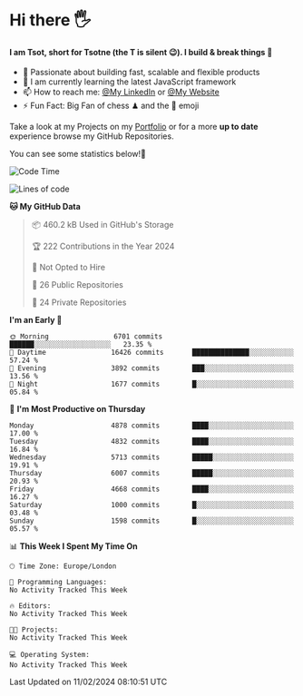 # Hi there :raised_hand_with_fingers_splayed:
#### I am Tsot, short for Tsotne (the T is silent :wink:). I build & break things :space_invader:
- :telescope: Passionate about building fast, scalable and flexible products
- :seedling: I am currently learning the latest JavaScript framework 
- :mailbox: How to reach me: [@My LinkedIn](https://www.linkedin.com/in/tsotne-gvadzabia/) or [@My Website](https://tsotne.co.uk/contact)
- :zap: Fun Fact: Big Fan of chess ♟ and the 👾 emoji

Take a look at my Projects on my [Portfolio](https://tsotne.co.uk/) or for a more **up to date** experience browse my GitHub Repositories.

You can see some statistics below!:space_invader:
<!--START_SECTION:waka-->
![Code Time](http://img.shields.io/badge/Code%20Time-761%20hrs%202%20mins-blue)

![Lines of code](https://img.shields.io/badge/From%20Hello%20World%20I%27ve%20Written-10.4%20million%20lines%20of%20code-blue)

**🐱 My GitHub Data** 

> 📦 460.2 kB Used in GitHub's Storage 
 > 
> 🏆 222 Contributions in the Year 2024
 > 
> 🚫 Not Opted to Hire
 > 
> 📜 26 Public Repositories 
 > 
> 🔑 24 Private Repositories 
 > 
**I'm an Early 🐤** 

```text
🌞 Morning                6701 commits        ██████░░░░░░░░░░░░░░░░░░░   23.35 % 
🌆 Daytime                16426 commits       ██████████████░░░░░░░░░░░   57.24 % 
🌃 Evening                3892 commits        ███░░░░░░░░░░░░░░░░░░░░░░   13.56 % 
🌙 Night                  1677 commits        █░░░░░░░░░░░░░░░░░░░░░░░░   05.84 % 
```
📅 **I'm Most Productive on Thursday** 

```text
Monday                   4878 commits        ████░░░░░░░░░░░░░░░░░░░░░   17.00 % 
Tuesday                  4832 commits        ████░░░░░░░░░░░░░░░░░░░░░   16.84 % 
Wednesday                5713 commits        █████░░░░░░░░░░░░░░░░░░░░   19.91 % 
Thursday                 6007 commits        █████░░░░░░░░░░░░░░░░░░░░   20.93 % 
Friday                   4668 commits        ████░░░░░░░░░░░░░░░░░░░░░   16.27 % 
Saturday                 1000 commits        █░░░░░░░░░░░░░░░░░░░░░░░░   03.48 % 
Sunday                   1598 commits        █░░░░░░░░░░░░░░░░░░░░░░░░   05.57 % 
```


📊 **This Week I Spent My Time On** 

```text
🕑︎ Time Zone: Europe/London

💬 Programming Languages: 
No Activity Tracked This Week

🔥 Editors: 
No Activity Tracked This Week

🐱‍💻 Projects: 
No Activity Tracked This Week

💻 Operating System: 
No Activity Tracked This Week
```


 Last Updated on 11/02/2024 08:10:51 UTC
<!--END_SECTION:waka-->
